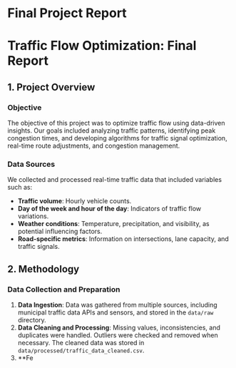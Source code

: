 # Final Project Report
# Traffic Flow Optimization: Final Report

## 1. Project Overview

### Objective
The objective of this project was to optimize traffic flow using data-driven insights. Our goals included analyzing traffic patterns, identifying peak congestion times, and developing algorithms for traffic signal optimization, real-time route adjustments, and congestion management.

### Data Sources
We collected and processed real-time traffic data that included variables such as:
- **Traffic volume**: Hourly vehicle counts.
- **Day of the week and hour of the day**: Indicators of traffic flow variations.
- **Weather conditions**: Temperature, precipitation, and visibility, as potential influencing factors.
- **Road-specific metrics**: Information on intersections, lane capacity, and traffic signals.

## 2. Methodology

### Data Collection and Preparation
1. **Data Ingestion**: Data was gathered from multiple sources, including municipal traffic data APIs and sensors, and stored in the `data/raw` directory.
2. **Data Cleaning and Processing**: Missing values, inconsistencies, and duplicates were handled. Outliers were checked and removed when necessary. The cleaned data was stored in `data/processed/traffic_data_cleaned.csv`.
3. **Fe
